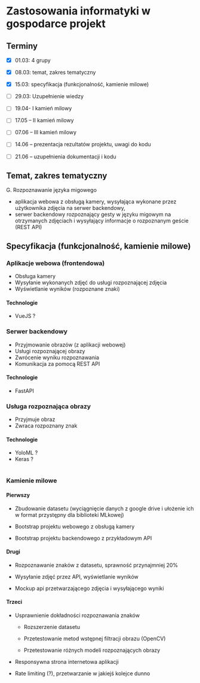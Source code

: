 # Zastosowania informatyki w gospodarce projekt

## Terminy

- [x] 01.03: 4 grupy
- [x] 08.03: temat, zakres tematyczny
- [x] 15.03: specyfikacja (funkcjonalność,  kamienie milowe)
- [ ] 29.03: Uzupełnienie wiedzy
- [ ] 19.04- I kamień milowy
- [ ] 17.05 – II kamień milowy
- [ ] 07.06 – III kamień milowy
- [ ] 14.06 – prezentacja rezultatów projektu, uwagi do kodu
- [ ] 21.06 – uzupełnienia dokumentacji i kodu


## Temat, zakres tematyczny

G. Rozpoznawanie języka migowego


- aplikacja webowa z obsługą kamery, wysyłająca wykonane przez użytkownika zdjęcia na serwer backendowy, 
- serwer backendowy rozpoznający gesty w języku migowym na otrzymanych zdjęciach i wysyłający informacje o rozpoznanym geście (REST API)


## Specyfikacja (funkcjonalność, kamienie milowe)

### Aplikacje webowa (frontendowa)

- Obsługa kamery
- Wysyłanie wykonanych zdjęć do usługi rozpoznającej zdjęcia
- Wyświetlanie wyników (rozpoznane znaki)

#### Technologie

- VueJS ?

### Serwer backendowy

- Przyjmowanie obrazów (z aplikacji webowej)
- Usługi rozpoznającej obrazy
- Zwrócenie wyniku rozpoznawania
- Komunikacja za pomocą REST API

#### Technologie

- FastAPI

### Usługa rozpoznająca obrazy

- Przyjmuje obraz
- Zwraca rozpoznany znak

#### Technologie

- YoloML ?
- Keras ?

# 

### Kamienie milowe

#### Pierwszy

- Zbudowanie datasetu (wyciągnięcie danych z google drive i ułożenie ich w format przystępny dla biblioteki MLkowej)

- Bootstrap projektu webowego z obsługą kamery

- Bootstrap projektu backendowego z przykładowym API


#### Drugi

- Rozpoznawanie znaków z datasetu, sprawność przynajmniej 20%

- Wysyłanie zdjęć przez API, wyświetlanie wyników

- Mockup api przetwarzającego zdjęcia i wysyłającego wyniki


#### Trzeci

- Usprawnienie dokładności rozpoznawania znaków

    - Rozszerzenie datasetu

    - Przetestowanie metod wstępnej filtracji obrazu (OpenCV)
    
    - Przetestowanie różnych modeli rozpoznających obrazy

- Responsywna strona internetowa aplikacji

- Rate limiting (?), przetwarzanie w jakiejś kolejce dunno
